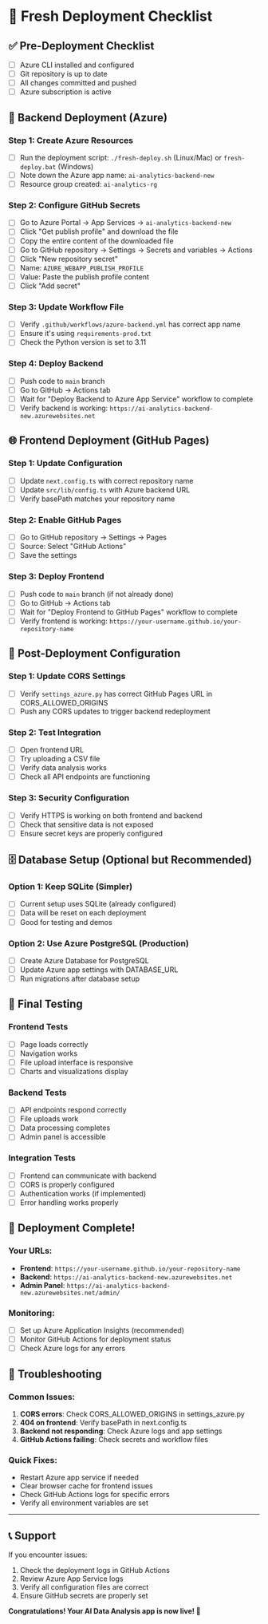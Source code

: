 # 🚀 Fresh Deployment Checklist

## ✅ Pre-Deployment Checklist

- [ ] Azure CLI installed and configured
- [ ] Git repository is up to date
- [ ] All changes committed and pushed
- [ ] Azure subscription is active

## 🔧 Backend Deployment (Azure)

### Step 1: Create Azure Resources
- [ ] Run the deployment script: `./fresh-deploy.sh` (Linux/Mac) or `fresh-deploy.bat` (Windows)
- [ ] Note down the Azure app name: `ai-analytics-backend-new`
- [ ] Resource group created: `ai-analytics-rg`

### Step 2: Configure GitHub Secrets
- [ ] Go to Azure Portal → App Services → `ai-analytics-backend-new`
- [ ] Click "Get publish profile" and download the file
- [ ] Copy the entire content of the downloaded file
- [ ] Go to GitHub repository → Settings → Secrets and variables → Actions
- [ ] Click "New repository secret"
- [ ] Name: `AZURE_WEBAPP_PUBLISH_PROFILE`
- [ ] Value: Paste the publish profile content
- [ ] Click "Add secret"

### Step 3: Update Workflow File
- [ ] Verify `.github/workflows/azure-backend.yml` has correct app name
- [ ] Ensure it's using `requirements-prod.txt`
- [ ] Check the Python version is set to 3.11

### Step 4: Deploy Backend
- [ ] Push code to `main` branch
- [ ] Go to GitHub → Actions tab
- [ ] Wait for "Deploy Backend to Azure App Service" workflow to complete
- [ ] Verify backend is working: `https://ai-analytics-backend-new.azurewebsites.net`

## 🌐 Frontend Deployment (GitHub Pages)

### Step 1: Update Configuration
- [ ] Update `next.config.ts` with correct repository name
- [ ] Update `src/lib/config.ts` with Azure backend URL
- [ ] Verify basePath matches your repository name

### Step 2: Enable GitHub Pages
- [ ] Go to GitHub repository → Settings → Pages
- [ ] Source: Select "GitHub Actions"
- [ ] Save the settings

### Step 3: Deploy Frontend
- [ ] Push code to `main` branch (if not already done)
- [ ] Go to GitHub → Actions tab
- [ ] Wait for "Deploy Frontend to GitHub Pages" workflow to complete
- [ ] Verify frontend is working: `https://your-username.github.io/your-repository-name`

## 🔗 Post-Deployment Configuration

### Step 1: Update CORS Settings
- [ ] Verify `settings_azure.py` has correct GitHub Pages URL in CORS_ALLOWED_ORIGINS
- [ ] Push any CORS updates to trigger backend redeployment

### Step 2: Test Integration
- [ ] Open frontend URL
- [ ] Try uploading a CSV file
- [ ] Verify data analysis works
- [ ] Check all API endpoints are functioning

### Step 3: Security Configuration
- [ ] Verify HTTPS is working on both frontend and backend
- [ ] Check that sensitive data is not exposed
- [ ] Ensure secret keys are properly configured

## 🗄️ Database Setup (Optional but Recommended)

### Option 1: Keep SQLite (Simpler)
- [ ] Current setup uses SQLite (already configured)
- [ ] Data will be reset on each deployment
- [ ] Good for testing and demos

### Option 2: Use Azure PostgreSQL (Production)
- [ ] Create Azure Database for PostgreSQL
- [ ] Update Azure app settings with DATABASE_URL
- [ ] Run migrations after database setup

## 🧪 Final Testing

### Frontend Tests
- [ ] Page loads correctly
- [ ] Navigation works
- [ ] File upload interface is responsive
- [ ] Charts and visualizations display

### Backend Tests
- [ ] API endpoints respond correctly
- [ ] File uploads work
- [ ] Data processing completes
- [ ] Admin panel is accessible

### Integration Tests
- [ ] Frontend can communicate with backend
- [ ] CORS is properly configured
- [ ] Authentication works (if implemented)
- [ ] Error handling works properly

## 🎉 Deployment Complete!

### Your URLs:
- **Frontend**: `https://your-username.github.io/your-repository-name`
- **Backend**: `https://ai-analytics-backend-new.azurewebsites.net`
- **Admin Panel**: `https://ai-analytics-backend-new.azurewebsites.net/admin/`

### Monitoring:
- [ ] Set up Azure Application Insights (recommended)
- [ ] Monitor GitHub Actions for deployment status
- [ ] Check Azure logs for any errors

## 🔧 Troubleshooting

### Common Issues:
1. **CORS errors**: Check CORS_ALLOWED_ORIGINS in settings_azure.py
2. **404 on frontend**: Verify basePath in next.config.ts
3. **Backend not responding**: Check Azure logs and app settings
4. **GitHub Actions failing**: Check secrets and workflow files

### Quick Fixes:
- Restart Azure app service if needed
- Clear browser cache for frontend issues
- Check GitHub Actions logs for specific errors
- Verify all environment variables are set

---

## 📞 Support

If you encounter issues:
1. Check the deployment logs in GitHub Actions
2. Review Azure App Service logs
3. Verify all configuration files are correct
4. Ensure GitHub secrets are properly set

**Congratulations! Your AI Data Analysis app is now live! 🚀**
